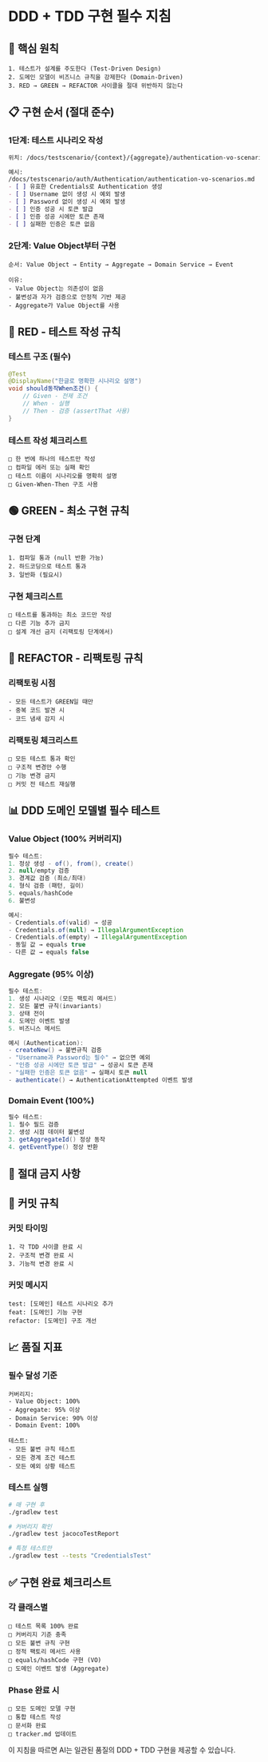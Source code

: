 # DDD + TDD 구현 필수 지침

## 🎯 핵심 원칙
```
1. 테스트가 설계를 주도한다 (Test-Driven Design)
2. 도메인 모델이 비즈니스 규칙을 강제한다 (Domain-Driven)
3. RED → GREEN → REFACTOR 사이클을 절대 위반하지 않는다
```

## 📋 구현 순서 (절대 준수)

### 1단계: 테스트 시나리오 작성
```markdown
위치: /docs/testscenario/{context}/{aggregate}/authentication-vo-scenarios.md

예시:
/docs/testscenario/auth/Authentication/authentication-vo-scenarios.md
- [ ] 유효한 Credentials로 Authentication 생성
- [ ] Username 없이 생성 시 예외 발생
- [ ] Password 없이 생성 시 예외 발생
- [ ] 인증 성공 시 토큰 발급
- [ ] 인증 성공 시에만 토큰 존재
- [ ] 실패한 인증은 토큰 없음
```

### 2단계: Value Object부터 구현
```
순서: Value Object → Entity → Aggregate → Domain Service → Event

이유:
- Value Object는 의존성이 없음
- 불변성과 자가 검증으로 안정적 기반 제공
- Aggregate가 Value Object를 사용
```

## 🔴 RED - 테스트 작성 규칙

### 테스트 구조 (필수)
```java
@Test
@DisplayName("한글로 명확한 시나리오 설명")
void should동작When조건() {
    // Given - 전제 조건
    // When - 실행
    // Then - 검증 (assertThat 사용)
}
```

### 테스트 작성 체크리스트
```
□ 한 번에 하나의 테스트만 작성
□ 컴파일 에러 또는 실패 확인
□ 테스트 이름이 시나리오를 명확히 설명
□ Given-When-Then 구조 사용
```

## 🟢 GREEN - 최소 구현 규칙

### 구현 단계
```
1. 컴파일 통과 (null 반환 가능)
2. 하드코딩으로 테스트 통과
3. 일반화 (필요시)
```

### 구현 체크리스트
```
□ 테스트를 통과하는 최소 코드만 작성
□ 다른 기능 추가 금지
□ 설계 개선 금지 (리팩토링 단계에서)
```

## 🔵 REFACTOR - 리팩토링 규칙

### 리팩토링 시점
```
- 모든 테스트가 GREEN일 때만
- 중복 코드 발견 시
- 코드 냄새 감지 시
```

### 리팩토링 체크리스트
```
□ 모든 테스트 통과 확인
□ 구조적 변경만 수행
□ 기능 변경 금지
□ 커밋 전 테스트 재실행
```

## 📊 DDD 도메인 모델별 필수 테스트

### Value Object (100% 커버리지)
```java
필수 테스트:
1. 정상 생성 - of(), from(), create()
2. null/empty 검증
3. 경계값 검증 (최소/최대)
4. 형식 검증 (패턴, 길이)
5. equals/hashCode
6. 불변성

예시:
- Credentials.of(valid) → 성공
- Credentials.of(null) → IllegalArgumentException
- Credentials.of(empty) → IllegalArgumentException
- 동일 값 → equals true
- 다른 값 → equals false
```

### Aggregate (95% 이상)
```java
필수 테스트:
1. 생성 시나리오 (모든 팩토리 메서드)
2. 모든 불변 규칙(invariants)
3. 상태 전이
4. 도메인 이벤트 발생
5. 비즈니스 메서드

예시 (Authentication):
- createNew() → 불변규칙 검증
- "Username과 Password는 필수" → 없으면 예외
- "인증 성공 시에만 토큰 발급" → 성공시 토큰 존재
- "실패한 인증은 토큰 없음" → 실패시 토큰 null
- authenticate() → AuthenticationAttempted 이벤트 발생
```

### Domain Event (100%)
```java
필수 테스트:
1. 필수 필드 검증
2. 생성 시점 데이터 불변성
3. getAggregateId() 정상 동작
4. getEventType() 정상 반환
```

## 🚫 절대 금지 사항


## 🔧 커밋 규칙

### 커밋 타이밍
```
1. 각 TDD 사이클 완료 시
2. 구조적 변경 완료 시
3. 기능적 변경 완료 시
```

### 커밋 메시지
```
test: [도메인] 테스트 시나리오 추가
feat: [도메인] 기능 구현
refactor: [도메인] 구조 개선
```

## 📈 품질 지표

### 필수 달성 기준
```
커버리지:
- Value Object: 100%
- Aggregate: 95% 이상
- Domain Service: 90% 이상
- Domain Event: 100%

테스트:
- 모든 불변 규칙 테스트
- 모든 경계 조건 테스트
- 모든 예외 상황 테스트
```

### 테스트 실행
```bash
# 매 구현 후
./gradlew test

# 커버리지 확인
./gradlew test jacocoTestReport

# 특정 테스트만
./gradlew test --tests "CredentialsTest"
```

## ✅ 구현 완료 체크리스트

### 각 클래스별
```
□ 테스트 목록 100% 완료
□ 커버리지 기준 충족
□ 모든 불변 규칙 구현
□ 정적 팩토리 메서드 사용
□ equals/hashCode 구현 (VO)
□ 도메인 이벤트 발생 (Aggregate)
```

### Phase 완료 시
```
□ 모든 도메인 모델 구현
□ 통합 테스트 작성
□ 문서화 완료
□ tracker.md 업데이트
```

이 지침을 따르면 AI는 일관된 품질의 DDD + TDD 구현을 제공할 수 있습니다.